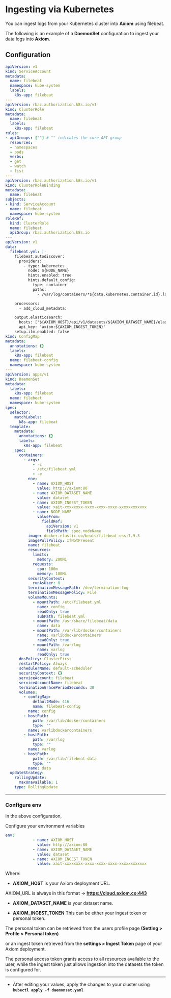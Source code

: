 <div class="axi-header">
  <h1>Ingesting via Kubernetes</h1>
</div>

You can ingest logs from your Kubernetes cluster into **Axiom** using filebeat.

The following is an example of a **DaemonSet** configuration to ingest your data logs into **Axiom**. 


## Configuration

```yaml
apiVersion: v1
kind: ServiceAccount
metadata:
  name: filebeat
  namespace: kube-system
  labels:
    k8s-app: filebeat
---
apiVersion: rbac.authorization.k8s.io/v1
kind: ClusterRole
metadata:
  name: filebeat
  labels:
    k8s-app: filebeat
rules:
- apiGroups: [""] # "" indicates the core API group
  resources:
  - namespaces
  - pods
  verbs:
  - get
  - watch
  - list
---
apiVersion: rbac.authorization.k8s.io/v1
kind: ClusterRoleBinding
metadata:
  name: filebeat
subjects:
- kind: ServiceAccount
  name: filebeat
  namespace: kube-system
roleRef:
  kind: ClusterRole
  name: filebeat
  apiGroup: rbac.authorization.k8s.io
---
apiVersion: v1
data:
  filebeat.yml: |-
    filebeat.autodiscover:
      providers:
        - type: kubernetes
          node: ${NODE_NAME}
          hints.enabled: true
          hints.default_config:
            type: container
            paths:
              - /var/log/containers/*${data.kubernetes.container.id}.log

    processors:
      - add_cloud_metadata:

    output.elasticsearch:
      hosts: ['${AXIOM_HOST}/api/v1/datasets/${AXIOM_DATASET_NAME}/elastic']
      api_key: 'axiom:${AXIOM_INGEST_TOKEN}'
    setup.ilm.enabled: false
kind: ConfigMap
metadata:
  annotations: {}
  labels:
    k8s-app: filebeat
  name: filebeat-config
  namespace: kube-system
---
apiVersion: apps/v1
kind: DaemonSet
metadata:
  labels:
    k8s-app: filebeat
  name: filebeat
  namespace: kube-system
spec:
  selector:
    matchLabels:
      k8s-app: filebeat
  template:
    metadata:
      annotations: {}
      labels:
        k8s-app: filebeat
    spec:
      containers:
        - args:
            - -c
            - /etc/filebeat.yml
            - -e
          env:
            - name: AXIOM_HOST
              value: http://axiom:80
            - name: AXIOM_DATASET_NAME
              value: dataset
            - name: AXIOM_INGEST_TOKEN
              value: xait-xxxxxxxx-xxxx-xxxx-xxxx-xxxxxxxxxxxx
            - name: NODE_NAME
              valueFrom:
                fieldRef:
                  apiVersion: v1
                  fieldPath: spec.nodeName
          image: docker.elastic.co/beats/filebeat-oss:7.9.3
          imagePullPolicy: IfNotPresent
          name: filebeat
          resources:
            limits:
              memory: 200Mi
            requests:
              cpu: 100m
              memory: 100Mi
          securityContext:
            runAsUser: 0
          terminationMessagePath: /dev/termination-log
          terminationMessagePolicy: File
          volumeMounts:
            - mountPath: /etc/filebeat.yml
              name: config
              readOnly: true
              subPath: filebeat.yml
            - mountPath: /usr/share/filebeat/data
              name: data
            - mountPath: /var/lib/docker/containers
              name: varlibdockercontainers
              readOnly: true
            - mountPath: /var/log
              name: varlog
              readOnly: true
      dnsPolicy: ClusterFirst
      restartPolicy: Always
      schedulerName: default-scheduler
      securityContext: {}
      serviceAccount: filebeat
      serviceAccountName: filebeat
      terminationGracePeriodSeconds: 30
      volumes:
        - configMap:
            defaultMode: 416
            name: filebeat-config
          name: config
        - hostPath:
            path: /var/lib/docker/containers
            type: ""
          name: varlibdockercontainers
        - hostPath:
            path: /var/log
            type: ""
          name: varlog
        - hostPath:
            path: /var/lib/filebeat-data
            type: ""
          name: data
  updateStrategy:
    rollingUpdate:
      maxUnavailable: 1
    type: RollingUpdate
```

--- 

### Configure env

In the above configuration, 

Configure your environment variables 

```yaml
env:
            - name: AXIOM_HOST
              value: http://axiom:80
            - name: AXIOM_DATASET_NAME
              value: dataset
            - name: AXIOM_INGEST_TOKEN
              value: xait-xxxxxxxx-xxxx-xxxx-xxxx-xxxxxxxxxxxx
```

Where:

- **AXIOM_HOST** is your Axiom deployment URL. 

AXIOM_URL is always in this format -> **https://cloud.axiom.co:443**

- **AXIOM_DATASET_NAME** is your dataset name. 

- **AXIOM_INGEST_TOKEN** This can be either your ingest token or personal token. 

The personal token can be retrieved from the users profile page **(Setting > Profile > Personal token)** 

or an ingest token retrieved from the **settings > Ingest Token** page of your  Axiom deployment.


The personal access token grants access to all resources available to the user, while the ingest token just allows ingestion into the datasets the token is configured for.

---

- After editing your values, apply the changes to your cluster using **`kubectl apply -f daemonset.yaml`**